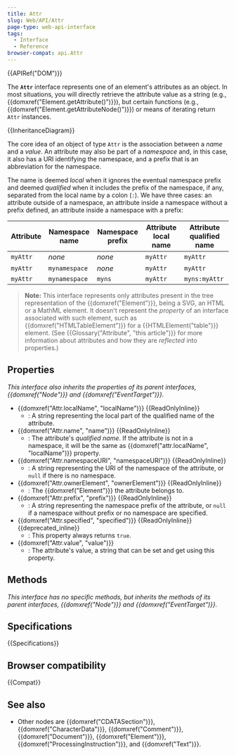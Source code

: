 ```yaml
---
title: Attr
slug: Web/API/Attr
page-type: web-api-interface
tags:
  - Interface
  - Reference
browser-compat: api.Attr
---
```

{{APIRef("DOM")}}

The **`Attr`** interface represents one of an element's attributes as an object. In most situations, you will directly retrieve the attribute value as a string (e.g., {{domxref("Element.getAttribute()")}}), but certain functions (e.g., {{domxref("Element.getAttributeNode()")}}) or means of iterating return `Attr` instances.

{{InheritanceDiagram}}

The core idea of an object of type `Attr` is the association between a _name_ and a _value_. An attribute may also be part of a _namespace_ and, in this case, it also has a URI identifying the namespace, and a prefix that is an abbreviation for the namespace.

The name is deemed _local_ when it ignores the eventual namespace prefix and deemed _qualified_ when it includes the prefix of the namespace, if any, separated from the local name by a colon (`:`). We have three cases: an attribute outside of a namespace, an attribute inside a namespace without a prefix defined, an attribute inside a namespace with a prefix:

| Attribute | Namespace name | Namespace prefix | Attribute local name | Attribute qualified name |
|-----------|----------------|------------------|----------------------|--------------------------|
| `myAttr`  | _none_         | _none_           | `myAttr`             | `myAttr`                 |
| `myAttr`  | `mynamespace`  | _none_           | `myAttr`             | `myAttr`                 |
| `myAttr`  | `mynamespace`  | `myns`           | `myAttr`             | `myns:myAttr`            |

> **Note:** This interface represents only attributes present in the tree representation of the {{domxref("Element")}}, being a SVG, an HTML or a MathML element. It doesn't represent the _property_ of an interface associated with such element, such as {{domxref("HTMLTableElement")}} for a {{HTMLElement("table")}} element. (See {{Glossary("Attribute", "this article")}} for more information about attributes and how they are _reflected_ into properties.)

## Properties

_This interface also inherits the properties of its parent interfaces, {{domxref("Node")}} and {{domxref("EventTarget")}}._

- {{domxref("Attr.localName", "localName")}} {{ReadOnlyInline}}
  - : A string representing the local part of the qualified name of the attribute.
- {{domxref("Attr.name", "name")}} {{ReadOnlyInline}}
  - : The attribute's _qualified name_. If the attribute is not in a namespace, it will be the same as {{domxref("attr.localName", "localName")}} property.
- {{domxref("Attr.namespaceURI", "namespaceURI")}} {{ReadOnlyInline}}
  - : A string representing the URI of the namespace of the attribute, or `null` if there is no namespace.
- {{domxref("Attr.ownerElement", "ownerElement")}} {{ReadOnlyInline}}
  - : The {{domxref("Element")}} the attribute belongs to.
- {{domxref("Attr.prefix", "prefix")}} {{ReadOnlyInline}}
  - : A string representing the namespace prefix of the attribute, or `null` if a namespace without prefix or no namespace are specified.
- {{domxref("Attr.specified", "specified")}} {{ReadOnlyInline}} {{deprecated_inline}}
  - : This property always returns `true`.
- {{domxref("Attr.value", "value")}}
  - : The attribute's value, a string that can be set and get using this property.

## Methods

_This interface has no specific methods, but inherits the methods of its parent interfaces, {{domxref("Node")}} and {{domxref("EventTarget")}}._

## Specifications

{{Specifications}}

## Browser compatibility

{{Compat}}

## See also

- Other nodes are {{domxref("CDATASection")}}, {{domxref("CharacterData")}}, {{domxref("Comment")}}, {{domxref("Document")}}, {{domxref("Element")}}, {{domxref("ProcessingInstruction")}}, and {{domxref("Text")}}.
